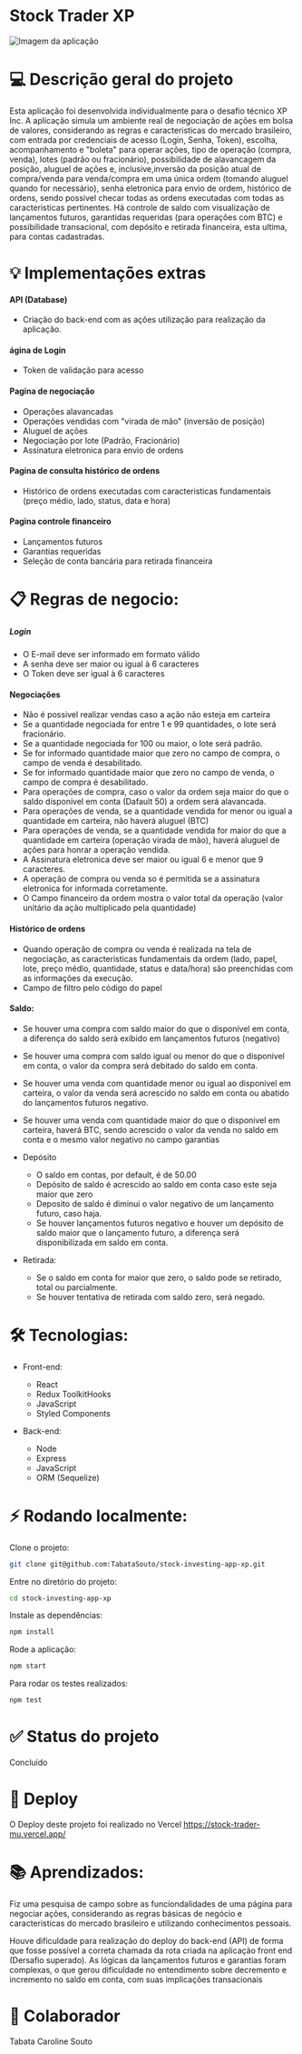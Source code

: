 # Stock Trader XP
![Imagem da aplicação](https://i.postimg.cc/htjLGyCB/Screenshot-from-2022-07-24-14-48-59.png)

# 💻 Descrição geral do projeto
Esta aplicação foi desenvolvida individualmente para o  desafio técnico XP Inc. A aplicação simula um ambiente real de negociação de ações em bolsa de valores, considerando as regras e caracteristicas do mercado brasileiro, com entrada por credenciais de acesso (Login, Senha, Token), escolha, acompanhamento e "boleta" para  operar ações, tipo de operação (compra, venda), lotes (padrão ou fracionário), possibilidade de alavancagem da posição, aluguel de ações e, inclusive,inversão da posição atual de compra/venda para venda/compra em uma única ordem (tomando aluguel quando for necessário), senha eletronica para envio de ordem, histórico de ordens, sendo possivel checar todas as ordens executadas com todas as caracteristicas pertinentes. Há controle de saldo com visualização de lançamentos futuros, garantidas requeridas (para operações com BTC) e possibilidade transacional, com depósito e retirada financeira, esta ultima, para contas cadastradas.

# 💡 Implementações extras

#### API (Database)
- Criação do back-end com as ações utilização para realização da aplicação.

#### ágina de Login
- Token de validação para acesso

#### Pagina de negociação
- Operações alavancadas
- Operações vendidas com "virada de mão" (inversão de posição)
- Aluguel de ações
- Negociação por lote (Padrão, Fracionário)
- Assinatura eletronica para envio de ordens

#### Pagina de consulta histórico de ordens
- Histórico de ordens executadas com caracteristicas fundamentais (preço médio, lado, status, data e hora)

#### Pagina controle financeiro
- Lançamentos futuros
- Garantias requeridas
- Seleção de conta bancária para retirada financeira

# 📋 Regras de negocio:

##### Login
- O E-mail deve ser informado em formato válido
- A senha deve ser maior ou igual à 6 caracteres 
- O Token deve ser igual à 6 caracteres

#### Negociações
- Não é possivel realizar vendas caso a ação não esteja em carteira
- Se a quantidade negociada for entre 1 e 99 quantidades, o lote será fracionário.
- Se a quantidade negociada for 100 ou maior, o lote será padrão.
- Se for informado quantidade maior que zero no campo de compra, o campo de venda é desabilitado.
- Se for informado quantidade maior que zero no campo de venda, o campo de compra é desabilitado.
- Para operações de compra, caso o valor da ordem seja maior do que o saldo disponivel em conta (Dafault 50) a ordem será alavancada.
- Para operações de venda, se a quantidade vendida for menor ou igual a quantidade em carteira, não haverá aluguel (BTC)
- Para operações de venda, se a quantidade vendida for maior do que a quantidade em carteira (operação virada de mão), haverá aluguel de ações para honrar a operação vendida.
- A Assinatura eletronica deve ser maior ou igual 6 e menor que 9 caracteres.
- A operação de compra ou venda so é permitida se a assinatura eletronica for informada corretamente.
- O Campo financeiro da ordem mostra o valor total da operação (valor unitário da ação multiplicado pela quantidade)

#### Histórico de ordens
- Quando operação de compra ou venda é realizada na tela de negociação, as caracteristicas fundamentais da ordem (lado, papel, lote, preço médio, quantidade, status e data/hora) são preenchidas com as informações da execução.
- Campo de filtro pelo código do papel

#### Saldo:
- Se houver uma compra com saldo maior do que o disponível em conta, a diferença do saldo será exibido em lançamentos futuros (negativo)
- Se houver uma compra com saldo igual ou menor do que o disponivel em conta, o valor da compra será debitado do saldo em conta.
- Se houver uma venda com quantidade menor ou igual ao disponivel em carteira, o valor da venda será acrescido no saldo em conta ou abatido do lançamentos futuros negativo.
- Se houver uma venda com quantidade maior do que o disponivel em carteira, haverá BTC, sendo acrescido o valor da venda no saldo em conta e o mesmo valor negativo no campo garantias

- Depósito
  - O saldo em contas, por default, é de 50.00
  - Depósito de saldo é acrescido ao saldo em conta caso este seja maior que zero
  - Deposito de saldo é diminui o valor negativo de um lançamento futuro, caso haja.
  - Se houver lançamentos futuros negativo e houver um depósito de saldo maior que o lançamento futuro, a diferença será disponibilizada em saldo em conta.

- Retirada:
  - Se o saldo em conta for maior que zero, o saldo pode se retirado, total ou parcialmente.
  - Se houver tentativa de retirada com saldo zero, será negado.


# 🛠 Tecnologias:

- Front-end:
  - React
  - Redux ToolkitHooks
  - JavaScript
  - Styled Components

- Back-end:
  - Node
  - Express
  - JavaScript
  - ORM (Sequelize)


# ⚡ Rodando localmente:

Clone o projeto:
```bash
git clone git@github.com:TabataSouto/stock-investing-app-xp.git
```

Entre no diretório do projeto:
```bash
cd stock-investing-app-xp
```

Instale as dependências:
```bash
npm install
```

Rode a aplicação:
```bash
npm start
```

Para rodar os testes realizados:
```bash
npm test
```

# ✅ Status do projeto
Concluído

# 💽 Deploy
O Deploy deste projeto foi realizado no Vercel https://stock-trader-mu.vercel.app/ 

# 📚 Aprendizados:
Fiz uma pesquisa de campo sobre as funciondalidades de uma página para negociar ações, considerando as regras básicas de negócio e caracteristicas do mercado brasileiro e utilizando conhecimentos pessoais.

Houve dificuldade para realização do deploy do back-end (API) de forma que fosse possível a correta chamada da rota criada na aplicação front end (Dersafio superado). As lógicas da lançamentos futuros e garantias foram complexas, o que gerou dificuldade no entendimento sobre decremento e incremento no saldo em conta, com suas implicações transacionais

# 👧 Colaborador
Tabata Caroline Souto
